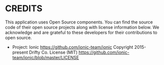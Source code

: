 # CREDITS

This application uses Open Source components.
You can find the source code of their open source projects along with license information below.
We acknowledge and are grateful to these developers for their contributions to open source.

-   Project: Ionic https://github.com/ionic-team/ionic
    Copyright 2015-present Drifty Co.
    License (MIT) https://github.com/ionic-team/ionic/blob/master/LICENSE
